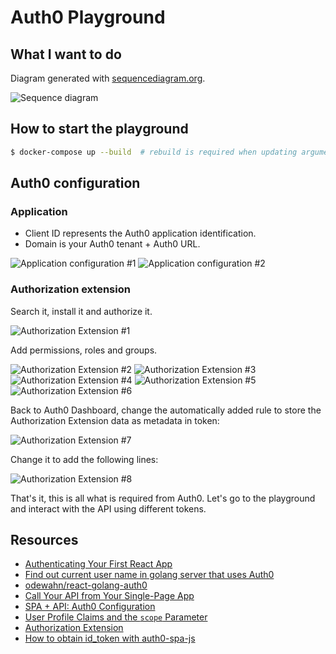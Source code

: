 # Auth0 Playground

## What I want to do

Diagram generated with [sequencediagram.org][1].

![Sequence diagram](./docs/sequence-diagram.png)

## How to start the playground

```bash
$ docker-compose up --build  # rebuild is required when updating arguments!
```

## Auth0 configuration

### Application

* Client ID represents the Auth0 application identification.
* Domain is your Auth0 tenant + Auth0 URL.

![Application configuration #1](./docs/application_1.png)
![Application configuration #2](./docs/application_2.png)

### Authorization extension

Search it, install it and authorize it.

![Authorization Extension #1](./docs/extensions_1.png)

Add permissions, roles and groups.

![Authorization Extension #2](./docs/extensions_2.png)
![Authorization Extension #3](./docs/extensions_3.png)
![Authorization Extension #4](./docs/extensions_4.png)
![Authorization Extension #5](./docs/extensions_5.png)
![Authorization Extension #6](./docs/extensions_6.png)

Back to Auth0 Dashboard, change the automatically added rule to store the
Authorization Extension data as metadata in token:

![Authorization Extension #7](./docs/extensions_7.png)

Change it to add the following lines:

![Authorization Extension #8](./docs/extensions_8.png)

That's it, this is all what is required from Auth0. Let's go to the playground
and interact with the API using different tokens.





## Resources

* [Authenticating Your First React App](https://auth0.com/blog/authenticating-your-first-react-app/)
* [Find out current user name in golang server that uses Auth0](https://stackoverflow.com/questions/45239257/find-out-current-user-name-in-golang-server-that-uses-auth0)
* [odewahn/react-golang-auth0](https://github.com/odewahn/react-golang-auth0)
* [Call Your API from Your Single-Page App](https://auth0.com/docs/microsites/call-api/call-api-single-page-app)
* [SPA + API: Auth0 Configuration](https://auth0.com/docs/architecture-scenarios/spa-api/part-2)
* [User Profile Claims and the `scope` Parameter](https://auth0.com/docs/api-auth/tutorials/adoption/scope-custom-claims?_ga=2.91955164.779115028.1584866023-783797780.1584866023)
* [Authorization Extension](https://auth0.com/docs/extensions/authorization-extension/v2)
* [How to obtain id_token with auth0-spa-js](https://community.auth0.com/t/how-to-obtain-id-token-with-auth0-spa-js/27574)

[1]: https://sequencediagram.org
